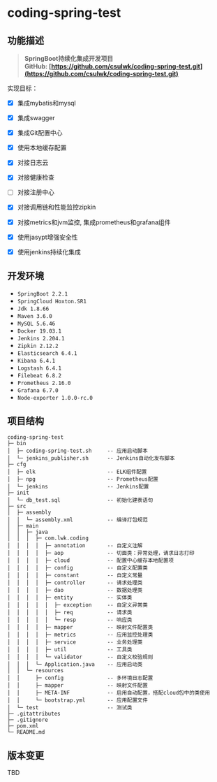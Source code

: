 # coding-spring-test

## 功能描述  
> **SpringBoot持续化集成开发项目**  
> **GitHub: [https://github.com/csulwk/coding-spring-test.git](https://github.com/csulwk/coding-spring-test.git)**  

实现目标：  
- [x] 集成mybatis和mysql  
- [x] 集成swagger  
- [x] 集成Git配置中心  
- [x] 使用本地缓存配置
- [x] 对接日志云  
- [x] 对接健康检查  
- [ ] 对接注册中心  
- [x] 对接调用链和性能监控zipkin  
- [x] 对接metrics和jvm监控, 集成prometheus和grafana组件  
- [x] 使用jasypt增强安全性  
- [x] 使用jenkins持续化集成


## 开发环境
* `SpringBoot 2.2.1`  
* `SpringCloud Hoxton.SR1`  
* `Jdk 1.8.66`  
* `Maven 3.6.0`  
* `MySQL 5.6.46`  
* `Docker 19.03.1`  
* `Jenkins 2.204.1`  
* `Zipkin 2.12.2`  
* `Elasticsearch 6.4.1`  
* `Kibana 6.4.1`  
* `Logstash 6.4.1`  
* `Filebeat 6.8.2`  
* `Prometheus 2.16.0`  
* `Grafana 6.7.0`  
* `Node-exporter 1.0.0-rc.0`  


## 项目结构
```
coding-spring-test
├─ bin
│  ├─ coding-spring-test.sh     -- 应用启动脚本
│  └─ jenkins_publisher.sh      -- Jenkins自动化发布脚本
├─ cfg
│  ├─ elk                       -- ELK组件配置
│  ├─ npg                       -- Prometheus配置
│  └─ jenkins                   -- Jenkins配置
├─ init
│  └─ db_test.sql               -- 初始化建表语句
├─ src
│  ├─ assembly
│  │  └─ assembly.xml           -- 编译打包规范
│  ├─ main
│  │  ├─ java
│  │  │  ├─ com.lwk.coding
│  │  │  │  ├─ annotation       -- 自定义注解
│  │  │  │  ├─ aop              -- 切面类：异常处理，请求日志打印
│  │  │  │  ├─ cloud            -- 配置中心缓存本地配置项
│  │  │  │  ├─ config           -- 自定义配置类
│  │  │  │  ├─ constant         -- 自定义常量
│  │  │  │  ├─ controller       -- 请求处理类
│  │  │  │  ├─ dao              -- 数据处理类
│  │  │  │  ├─ entity           -- 实体类
│  │  │  │  │  ├─ exception     -- 自定义异常类
│  │  │  │  │  ├─ req           -- 请求类
│  │  │  │  │  └─ resp          -- 响应类
│  │  │  │  ├─ mapper           -- 映射文件配置类
│  │  │  │  ├─ metrics          -- 应用监控处理类
│  │  │  │  ├─ service          -- 业务处理类
│  │  │  │  ├─ util             -- 工具类
│  │  │  │  └─ validator        -- 自定义校验规则
│  │  │  └─ Application.java    -- 应用启动类
│  │  └─ resources
│  │     ├─ config              -- 多环境日志配置
│  │     ├─ mapper              -- 映射文件配置
│  │     ├─ META-INF            -- 启用自动配置，搭配cloud包中的类使用
│  │     └─ bootstrap.yml       -- 应用配置文件
│  └─ test                      -- 测试类
├─ .gitattributes
├─ .gitignore
├─ pom.xml
└─ README.md
```

## 版本变更
TBD  
